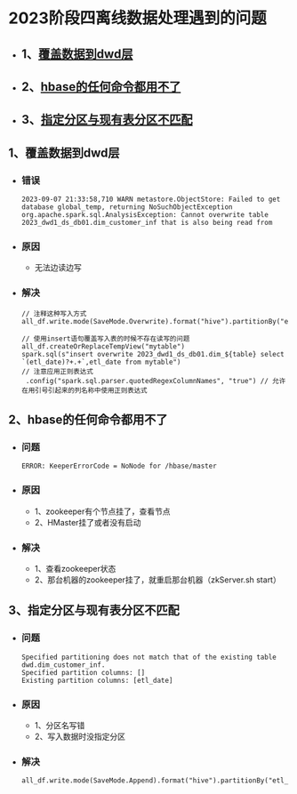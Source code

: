 # 2023阶段四离线数据处理遇到的问题

- ## 1、[覆盖数据到dwd层](#OverwriteDwd)

- ## 2、[hbase的任何命令都用不了](#KeeperErrorCode )

- ## 3、[指定分区与现有表分区不匹配](#SpecifiedPartitioning)





## 1、<a id="OverwriteDwd">覆盖数据到dwd层</a>

- ### 错误

  ```
  2023-09-07 21:33:58,710 WARN metastore.ObjectStore: Failed to get database global_temp, returning NoSuchObjectException
  org.apache.spark.sql.AnalysisException: Cannot overwrite table 2023_dwd1_ds_db01.dim_customer_inf that is also being read from
  ```

- ### 原因

  - 无法边读边写

- ### 解决

  ```
  // 注释这种写入方式
  all_df.write.mode(SaveMode.Overwrite).format("hive").partitionBy("etl_date").saveAsTable(s"2023_dwd1_ds_db01.dim_${table}") 
  
  // 使用insert语句覆盖写入表的时候不存在读写的问题
  all_df.createOrReplaceTempView("mytable")
  spark.sql(s"insert overwrite 2023_dwd1_ds_db01.dim_${table} select `(etl_date)?+.+`,etl_date from mytable")
  // 注意应用正则表达式
   .config("spark.sql.parser.quotedRegexColumnNames", "true") // 允许在用引号引起来的列名称中使用正则表达式
  ```




## 2、<a id="KeeperErrorCode ">hbase的任何命令都用不了</a>

- ### 问题

  ```
  ERROR: KeeperErrorCode = NoNode for /hbase/master
  ```

- ### 原因

  - 1、zookeeper有个节点挂了，查看节点
  - 2、HMaster挂了或者没有启动

- ### 解决

  - 1、查看zookeeper状态
  - 2、那台机器的zookeeper挂了，就重启那台机器（zkServer.sh  start）




## 3、<a id="SpecifiedPartitioning">指定分区与现有表分区不匹配</a>

- ### 问题

  ```
  Specified partitioning does not match that of the existing table dwd.dim_customer_inf.
  Specified partition columns: []
  Existing partition columns: [etl_date]
  ```

- ### 原因

  - 1、分区名写错
  - 2、写入数据时没指定分区

- ### 解决

  ```
  all_df.write.mode(SaveMode.Append).format("hive").partitionBy("etl_date").saveAsTable(s"dwd.${dwd_table}")
  ```

  

  